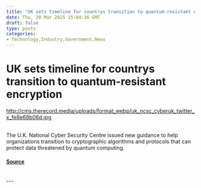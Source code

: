 ```yaml
---
title: "UK sets timeline for countrys transition to quantum-resistant encryption"
date: Thu, 20 Mar 2025 15:04:36 GMT
draft: false
type: posts
categories: 
- Technology,Industry,Government,News
---
```

# UK sets timeline for countrys transition to quantum-resistant encryption
http://cms.therecord.media/uploads/format_webp/uk_ncsc_cyberuk_twitter_x_fe8e68b06d.jpg
<br/>

<br/>
The U.K. National Cyber Security Centre issued new guidance to help organizations transition to cryptographic algorithms and protocols that can protect data threatened by quantum computing.

#### [Source](https://therecord.media/uk-ncsc-quantum-resistant-algorithms-transition)

<br/>
---
